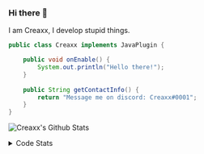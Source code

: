 ### Hi there 👋

I am Creaxx, I develop stupid things. 

```java
public class Creaxx implements JavaPlugin {

    public void onEnable() {
        System.out.println("Hello there!");
    }
    
    public String getContactInfo() {
        return "Message me on discord: Creaxx#0001";
    }
}
```

![Creaxx's Github Stats](https://github-readme-stats.vercel.app/api?username=CreaxxOG&show_icons=true&theme=dark&count_private=true)

<details>
  <summary>Code Stats</summary>

<!--START_SECTION:waka-->
![Code Time](http://img.shields.io/badge/Code%20Time-687%20hrs-blue)

![Lines of code](https://img.shields.io/badge/From%20Hello%20World%20I%27ve%20Written-11%20Thousand%20lines%20of%20code-blue)

**🐱 My GitHub Data** 

> 🏆 154 Contributions in the Year 2022
 > 
> 📦 402.6 kB Used in GitHub's Storage 
 > 
> 🚫 Not Opted to Hire
 > 
> 📜 2 Public Repositories 
 > 
> 🔑 5 Private Repositories  
 > 
**I'm a Night 🦉** 

```text
🌞 Morning    13 commits     █░░░░░░░░░░░░░░░░░░░░░░░░   7.26% 
🌆 Daytime    50 commits     ███████░░░░░░░░░░░░░░░░░░   27.93% 
🌃 Evening    110 commits    ███████████████░░░░░░░░░░   61.45% 
🌙 Night      6 commits      ░░░░░░░░░░░░░░░░░░░░░░░░░   3.35%

```
📅 **I'm Most Productive on Monday** 

```text
Monday       32 commits     ████░░░░░░░░░░░░░░░░░░░░░   17.88% 
Tuesday      26 commits     ███░░░░░░░░░░░░░░░░░░░░░░   14.53% 
Wednesday    26 commits     ███░░░░░░░░░░░░░░░░░░░░░░   14.53% 
Thursday     21 commits     ███░░░░░░░░░░░░░░░░░░░░░░   11.73% 
Friday       25 commits     ███░░░░░░░░░░░░░░░░░░░░░░   13.97% 
Saturday     30 commits     ████░░░░░░░░░░░░░░░░░░░░░   16.76% 
Sunday       19 commits     ██░░░░░░░░░░░░░░░░░░░░░░░   10.61%

```


📊 **This Week I Spent My Time On** 

```text
💬 Programming Languages: 
Java                     7 hrs 58 mins       ███████████████████████░░   93.65% 
XML                      25 mins             █░░░░░░░░░░░░░░░░░░░░░░░░   4.92% 
YAML                     5 mins              ░░░░░░░░░░░░░░░░░░░░░░░░░   1.09% 
Kotlin                   0 secs              ░░░░░░░░░░░░░░░░░░░░░░░░░   0.19% 
TypeScript               0 secs              ░░░░░░░░░░░░░░░░░░░░░░░░░   0.14%

🔥 Editors: 
IntelliJ                 8 hrs 31 mins       █████████████████████████   100.0%

```

**I Mostly Code in Java** 

```text
Java                     5 repos             █████████████████░░░░░░░░   71.43% 
EJS                      1 repo              ███░░░░░░░░░░░░░░░░░░░░░░   14.29% 
Kotlin                   1 repo              ███░░░░░░░░░░░░░░░░░░░░░░   14.29%

```



 Last Updated on 19/06/2022 18:26:38 UTC
<!--END_SECTION:waka-->
</details>
